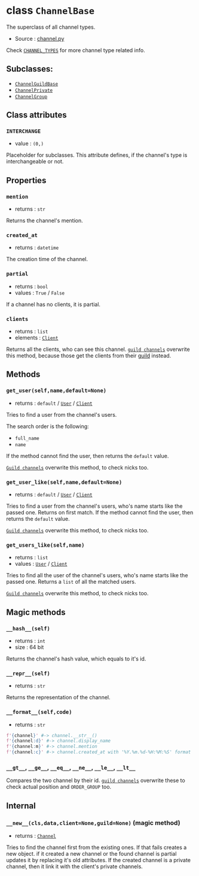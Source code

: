 # class `ChannelBase`

The superclass of all channel types.

- Source : [channel.py](https://github.com/HuyaneMatsu/hata/blob/master/hata/discord/channel.py)

Check [`CHANNEL_TYPES`](CHANNEL_TYPES.md) for more channel type related info.

## Subclasses:

- [`ChannelGuildBase`](ChannelGuildBase.md)
- [`ChannelPrivate`](ChannelPrivate.md)
- [`ChannelGroup`](ChannelGroup.md)

## Class attributes

### `INTERCHANGE`

- value : `(0,)`

Placeholder for subclasses. This attribute defines, if the channel's type is
interchangeable or not.

## Properties

### `mention`

- returns : `str`

Returns the channel's mention.

### `created_at`

- returns : `datetime`

The creation time of the channel.

### `partial`

- returns : `bool`
- values : `True` / `False`

If a channel has no clients, it is partial.

### `clients`

- returns : `list`
- elements : [`Client`](Client.md)

Returns all the clients, who can see this channel.
[`guild channels`](ChannelGuildBase.md) overwrite this method, because
those get the clients from their [guild](Guild.md) instead.

## Methods

### `get_user(self,name,default=None)`

- returns : `default` / [`User`](User.md) / [`Client`](Client.md)

Tries to find a user from the channel's users.

The search order is the following:

- `full_name`
- `name`

If the method cannot find the user, then returns the `default` value.

[`Guild channels`](ChannelGuildBase.md) overwrite this method, to check
nicks too.

### `get_user_like(self,name,default=None)`

- returns : `default` / [`User`](User.md) / [`Client`](Client.md)

Tries to find a user from the channel's users, who's name starts like the
passed one. Returns on first match. If the method cannot find the user, then
returns the `default` value.

[`Guild channels`](ChannelGuildBase.md) overwrite this method, to check
nicks too.

### `get_users_like(self,name)`

- returns : `list`
- values : [`User`](User.md) / [`Client`](Client.md)

Tries to find all the user of the channel's users, who's name starts like the
passed one. Returns a `list` of all the matched users.

[`Guild channels`](ChannelGuildBase.md) overwrite this method, to check
nicks too.

## Magic methods

### `__hash__(self)`

- returns : `int`
- size : 64 bit

Returns the channel's hash value, which equals to it's id.

### `__repr__(self)`

- returns : `str`

Returns the representation of the channel.

### `__format__(self,code)`

- returns : `str`

```python
f'{channel}' #-> channel.__str__()
f'{channel:d}' #-> channel.display_name
f'{channel:m}' #-> channel.mention
f'{channel:c}' #-> channel.created_at with '%Y.%m.%d-%H:%M:%S' format
```

### `__gt__`, `__ge__`, `__eq__`, `__ne__`, `__le__`, `__lt__`

Compares the two channel by their id.
[`guild channels`](ChannelGuildBase.md) overwrite these to check actual
position and `ORDER_GROUP` too.

## Internal

### `__new__(cls,data,client=None,guild=None)` (magic method)

- returns : [`Channel`](CHANNEL_TYPES.md)

Tries to find the channel first from the existing ones. If that fails creates
a new object. if it created a new channel or the found channel is partial
updates it by replacing it's old attributes.
If the created channel is a private channel, then it link it with the client's
private channels.
